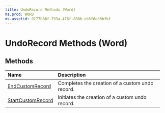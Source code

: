 ```yaml
---
title: UndoRecord Methods (Word)
ms.prod: WORD
ms.assetid: 9177b88f-793a-476f-888b-cb6f6ee3bfbf
---
```



# UndoRecord Methods (Word)

## Methods



|**Name**|**Description**|
|:-----|:-----|
|[EndCustomRecord](undorecord-endcustomrecord-method-word.md)|Completes the creation of a custom undo record.|
|[StartCustomRecord](undorecord-startcustomrecord-method-word.md)|Initiates the creation of a custom undo record.|


